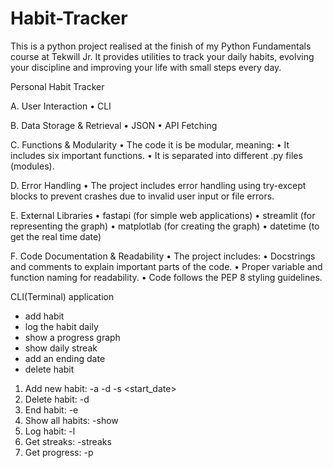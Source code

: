 # Habit-Tracker
This is a python project realised at the finish of my Python Fundamentals course at Tekwill Jr.
It provides utilities to track your daily habits, evolving your discipline and improving your life with small steps every day.

Personal Habit Tracker

A. User Interaction
	•	CLI

B. Data Storage & Retrieval
	•	JSON
	•	API Fetching

C. Functions & Modularity
	•	The code it is be modular, meaning:
	    •	It includes six important functions.
	    •	It is separated into different .py files (modules).

D. Error Handling
	•	The project includes error handling using try-except blocks to prevent crashes due to invalid user input or file errors.

E. External Libraries
	    •	fastapi (for simple web applications)
        •   streamlit (for representing the graph)
        •   matplotlab (for creating the graph)
        •   datetime (to get the real time date)

F. Code Documentation & Readability
	•	The project includes:
	    •	Docstrings and comments to explain important parts of the code.
	    •	Proper variable and function naming for readability.
	    •	Code follows the PEP 8 styling guidelines.


CLI(Terminal) application
 - add habit
 - log the habit daily
 - show a progress graph
 - show daily streak
 - add an ending date
 - delete habit

1. Add new habit:  -a <name> -d <description> -s <start_date>
2. Delete habit:  -d <name>
3. End habit:   -e <name>
4. Show all habits:  -show
5. Log habit:   -l <name>
6. Get streaks:  -streaks
7. Get progress: -p <name>